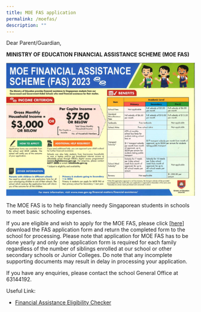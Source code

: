 ```yaml
---
title: MOE FAS application
permalink: /moefas/
description: ""
---
```

Dear Parent/Guardian,

**MINISTRY OF EDUCATION FINANCIAL ASSISTANCE SCHEME (MOE FAS)**

![](/images/MOE%20FINANCIALASSISTANCE%20SCHEME%20FAS%202023.jpg)

The MOE FAS is to help financially needy Singaporean students in schools to meet basic schooling expenses.

If you are eligible and wish to apply for the MOE FAS, please click [[here](https://www.moe.gov.sg/financial-matters/-/media/2a3bf498a09a4e7b9088d1a60f761c67.ashx)]  download the FAS application form and return the completed form to the school for processing. Please note that application for MOE FAS has to be done yearly and only one application form is required for each family regardless of the number of siblings enrolled at our school or other secondary schools or Junior Colleges. Do note that any incomplete supporting documents may result in delay in processing your application.

If you have any enquiries, please contact the school General Office at 63144192.

Useful Link: 

* [Financial Assistance Eligibility Checker](https://www.moe.gov.sg/financial-matters/financial-assistance)
